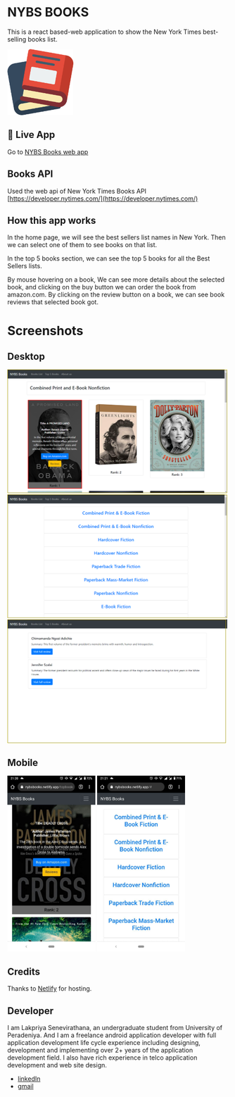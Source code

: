 # NYBS BOOKS

This is a react based-web application to show the New York Times best-selling books list.

<img src="https://github.com/lakpriya1s/NYBSBooks/blob/master/src/logo.svg" width="150">

## 🚀 Live App

Go to [NYBS Books web app](https://nybsbooks.netlify.app)

## Books API

Used the web api of New York Times Books API [https://developer.nytimes.com/](https://developer.nytimes.com/)

## How this app works

In the home page, we will see the best sellers list names in New York. Then we can select one of them to see books on that list.

In the top 5 books section, we can see the top 5 books for all the Best Sellers lists.

By mouse hovering on a book, We can see more details about the selected book, and clicking on the buy button we can order the book from amazon.com. By clicking on the review button on a book, we can see book reviews that selected book got.

# Screenshots

## Desktop

<img src="https://github.com/lakpriya1s/NYBSBooks/blob/master/screenshots/image-d-books.png" width="500">

<img src="https://github.com/lakpriya1s/NYBSBooks/blob/master/screenshots/image-d.png" width="500">

<img src="https://github.com/lakpriya1s/NYBSBooks/blob/master/screenshots/image-d-revs.png" width="500">

## Mobile

<img src="https://github.com/lakpriya1s/NYBSBooks/blob/master/screenshots/mobile1.jpg" width="200"> <img src="https://github.com/lakpriya1s/NYBSBooks/blob/master/screenshots/mobile2.jpg" width="200">

## Credits

Thanks to [Netlify](https://www.netlify.com/) for hosting.

## Developer

I am Lakpriya Senevirathana, an undergraduate student from University of Peradeniya. And I am a freelance android application developer with full application development life cycle experience including designing, development and implementing over 2+ years of the application development field. I also have rich experience in telco application development and web site design.

- [linkedIn](https://www.linkedin.com/in/lakpriyasenevirathna/)
- [gmail](lakpriya1@yahoo.com)
